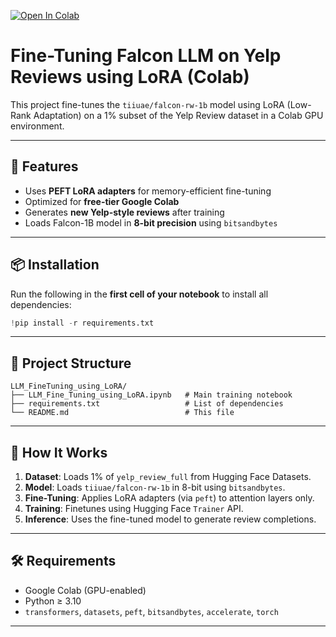 
[![Open In Colab](https://colab.research.google.com/assets/colab-badge.svg)](https://colab.research.google.com/github/im-anuraggupta/LLM_FineTuning_using_LoRA/blob/main/LLM_Fine_Tuning_using_LoRA.ipynb)

# Fine-Tuning Falcon LLM on Yelp Reviews using LoRA (Colab)

This project fine-tunes the `tiiuae/falcon-rw-1b` model using LoRA (Low-Rank Adaptation) on a 1% subset of the Yelp Review dataset in a Colab GPU environment.

---

## 🚀 Features
- Uses **PEFT LoRA adapters** for memory-efficient fine-tuning
- Optimized for **free-tier Google Colab**
- Generates **new Yelp-style reviews** after training
- Loads Falcon-1B model in **8-bit precision** using `bitsandbytes`

---

## 📦 Installation

Run the following in the **first cell of your notebook** to install all dependencies:

```python
!pip install -r requirements.txt
```

---

## 📂 Project Structure

```
LLM_FineTuning_using_LoRA/
├── LLM_Fine_Tuning_using_LoRA.ipynb   # Main training notebook
├── requirements.txt                   # List of dependencies
└── README.md                          # This file
```

---

## 🧠 How It Works

1. **Dataset**: Loads 1% of `yelp_review_full` from Hugging Face Datasets.
2. **Model**: Loads `tiiuae/falcon-rw-1b` in 8-bit using `bitsandbytes`.
3. **Fine-Tuning**: Applies LoRA adapters (via `peft`) to attention layers only.
4. **Training**: Finetunes using Hugging Face `Trainer` API.
5. **Inference**: Uses the fine-tuned model to generate review completions.

---

## 🛠️ Requirements

- Google Colab (GPU-enabled)
- Python ≥ 3.10
- `transformers`, `datasets`, `peft`, `bitsandbytes`, `accelerate`, `torch`

---
